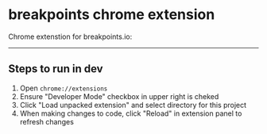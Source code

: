 # breakpoints chrome extension

Chrome extenstion for breakpoints.io:

---

## Steps to run in dev

1. Open `chrome://extensions`
2. Ensure "Developer Mode" checkbox in upper right is cheked
3. Click "Load unpacked extension" and select directory for this project
4. When making changes to code, click "Reload" in extension panel to refresh changes
